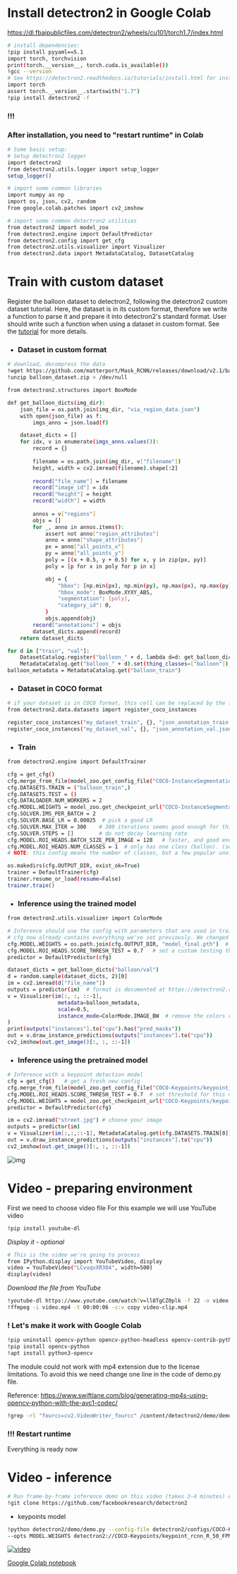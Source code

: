 # Install detectron2 in Google Colab

https://dl.fbaipublicfiles.com/detectron2/wheels/cu101/torch1.7/index.html

```bash
# install dependencies: 
!pip install pyyaml==5.1
import torch, torchvision
print(torch.__version__, torch.cuda.is_available())
!gcc --version
# See https://detectron2.readthedocs.io/tutorials/install.html for instructions
import torch
assert torch.__version__.startswith("1.7")
!pip install detectron2 -f
```
### !!!
### **After installation, you need to "restart runtime" in Colab**

```bash
# Some basic setup:
# Setup detectron2 logger
import detectron2
from detectron2.utils.logger import setup_logger
setup_logger()

# import some common libraries
import numpy as np
import os, json, cv2, random
from google.colab.patches import cv2_imshow

# import some common detectron2 utilities
from detectron2 import model_zoo
from detectron2.engine import DefaultPredictor
from detectron2.config import get_cfg
from detectron2.utils.visualizer import Visualizer
from detectron2.data import MetadataCatalog, DatasetCatalog
```
# Train with custom dataset

Register the balloon dataset to detectron2, following the detectron2 custom dataset tutorial. Here, the dataset is in its custom format, therefore we write a function to parse it and prepare it into detectron2's standard format. 
User should write such a function when using a dataset in custom format. See the [tutorial](https://detectron2.readthedocs.io/tutorials/datasets.html) for more details.

* ### Dataset in custom format

```bash
# download, decompress the data
!wget https://github.com/matterport/Mask_RCNN/releases/download/v2.1/balloon_dataset.zip
!unzip balloon_dataset.zip > /dev/null
```

```bash
from detectron2.structures import BoxMode

def get_balloon_dicts(img_dir):
    json_file = os.path.join(img_dir, "via_region_data.json")
    with open(json_file) as f:
        imgs_anns = json.load(f)

    dataset_dicts = []
    for idx, v in enumerate(imgs_anns.values()):
        record = {}
        
        filename = os.path.join(img_dir, v["filename"])
        height, width = cv2.imread(filename).shape[:2]
        
        record["file_name"] = filename
        record["image_id"] = idx
        record["height"] = height
        record["width"] = width
      
        annos = v["regions"]
        objs = []
        for _, anno in annos.items():
            assert not anno["region_attributes"]
            anno = anno["shape_attributes"]
            px = anno["all_points_x"]
            py = anno["all_points_y"]
            poly = [(x + 0.5, y + 0.5) for x, y in zip(px, py)]
            poly = [p for x in poly for p in x]

            obj = {
                "bbox": [np.min(px), np.min(py), np.max(px), np.max(py)],
                "bbox_mode": BoxMode.XYXY_ABS,
                "segmentation": [poly],
                "category_id": 0,
            }
            objs.append(obj)
        record["annotations"] = objs
        dataset_dicts.append(record)
    return dataset_dicts

for d in ["train", "val"]:
    DatasetCatalog.register("balloon_" + d, lambda d=d: get_balloon_dicts("balloon/" + d))
    MetadataCatalog.get("balloon_" + d).set(thing_classes=["balloon"])
balloon_metadata = MetadataCatalog.get("balloon_train")
```
* ### Dataset in COCO format

```bash
# if your dataset is in COCO format, this cell can be replaced by the following three lines:
from detectron2.data.datasets import register_coco_instances

register_coco_instances("my_dataset_train", {}, "json_annotation_train.json", "path/to/image/dir")
register_coco_instances("my_dataset_val", {}, "json_annotation_val.json", "path/to/image/dir")
```
* ### Train

```bash
from detectron2.engine import DefaultTrainer

cfg = get_cfg()
cfg.merge_from_file(model_zoo.get_config_file("COCO-InstanceSegmentation/mask_rcnn_R_50_FPN_3x.yaml"))
cfg.DATASETS.TRAIN = ("balloon_train",)
cfg.DATASETS.TEST = ()
cfg.DATALOADER.NUM_WORKERS = 2
cfg.MODEL.WEIGHTS = model_zoo.get_checkpoint_url("COCO-InstanceSegmentation/mask_rcnn_R_50_FPN_3x.yaml")  # Let training initialize from model zoo
cfg.SOLVER.IMS_PER_BATCH = 2
cfg.SOLVER.BASE_LR = 0.00025  # pick a good LR
cfg.SOLVER.MAX_ITER = 300    # 300 iterations seems good enough for this toy dataset; you will need to train longer for a practical dataset
cfg.SOLVER.STEPS = []        # do not decay learning rate
cfg.MODEL.ROI_HEADS.BATCH_SIZE_PER_IMAGE = 128   # faster, and good enough for this toy dataset (default: 512)
cfg.MODEL.ROI_HEADS.NUM_CLASSES = 1  # only has one class (ballon). (see https://detectron2.readthedocs.io/tutorials/datasets.html#update-the-config-for-new-datasets)
# NOTE: this config means the number of classes, but a few popular unofficial tutorials incorrect uses num_classes+1 here.

os.makedirs(cfg.OUTPUT_DIR, exist_ok=True)
trainer = DefaultTrainer(cfg) 
trainer.resume_or_load(resume=False)
trainer.train()
```

* ### Inference using the trained model

```bash
from detectron2.utils.visualizer import ColorMode

# Inference should use the config with parameters that are used in training
# cfg now already contains everything we've set previously. We changed it a little bit for inference:
cfg.MODEL.WEIGHTS = os.path.join(cfg.OUTPUT_DIR, "model_final.pth")  # path to the model we just trained
cfg.MODEL.ROI_HEADS.SCORE_THRESH_TEST = 0.7   # set a custom testing threshold
predictor = DefaultPredictor(cfg)

dataset_dicts = get_balloon_dicts("balloon/val")
d = random.sample(dataset_dicts, 2)[0]    
im = cv2.imread(d["file_name"])
outputs = predictor(im)  # format is documented at https://detectron2.readthedocs.io/tutorials/models.html#model-output-format
v = Visualizer(im[:, :, ::-1],
                metadata=balloon_metadata, 
                scale=0.5, 
                instance_mode=ColorMode.IMAGE_BW  # remove the colors of unsegmented pixels. This option is only available for segmentation models
)
print(outputs["instances"].to("cpu").has("pred_masks"))
out = v.draw_instance_predictions(outputs["instances"].to("cpu"))
cv2_imshow(out.get_image()[:, :, ::-1])
```

* ### Inference using the pretrained model
```bash
# Inference with a keypoint detection model
cfg = get_cfg()   # get a fresh new config
cfg.merge_from_file(model_zoo.get_config_file("COCO-Keypoints/keypoint_rcnn_R_50_FPN_3x.yaml"))
cfg.MODEL.ROI_HEADS.SCORE_THRESH_TEST = 0.7  # set threshold for this model
cfg.MODEL.WEIGHTS = model_zoo.get_checkpoint_url("COCO-Keypoints/keypoint_rcnn_R_50_FPN_3x.yaml")
predictor = DefaultPredictor(cfg)

im = cv2.imread("street.jpg") # choose your image
outputs = predictor(im)
v = Visualizer(im[:,:,::-1], MetadataCatalog.get(cfg.DATASETS.TRAIN[0]), scale=1.2)
out = v.draw_instance_predictions(outputs["instances"].to("cpu"))
cv2_imshow(out.get_image()[:, :, ::-1])
```
![img](images/ex1.png)

# Video - preparing environment

First we need to choose video file
For this example we will use YouTube video

```bash
!pip install youtube-dl
```
*Display it - optional*
```bash
# This is the video we're going to process
from IPython.display import YouTubeVideo, display
video = YouTubeVideo("LCvuqvXR3O4", width=500)
display(video)
```

*Download the file from YouTube*
```bash
!youtube-dl https://www.youtube.com/watch?v=ll8TgCZ0plk -f 22 -o video.mp4
!ffmpeg -i video.mp4 -t 00:00:06 -c:v copy video-clip.mp4
```

### ! Let's make it work with Google Colab
```bash
!pip uninstall opencv-python opencv-python-headless opencv-contrib-python
!pip install opencv-python
!apt install python3-opencv
```

The module could not work with mp4 extension due to the license limitations. To avoid this we need change one line in the code of demo.py file.

Reference: https://www.swiftlane.com/blog/generating-mp4s-using-opencv-python-with-the-avc1-codec/
```bash
!grep -rl "fourcc=cv2.VideoWriter_fourcc" /content/detectron2/demo/demo.py | xargs sed -i 's/x264/mp4v/g'
```
### !!! Restart runtime

Everything is ready now

# Video - inference
```bash
# Run frame-by-frame inference demo on this video (takes 3-4 minutes) with the "demo.py" tool we provided in the repo.
!git clone https://github.com/facebookresearch/detectron2
```

* keypoints model
 ```bash
 !python detectron2/demo/demo.py --config-file detectron2/configs/COCO-Keypoints/keypoint_rcnn_R_50_FPN_3x.yaml --video-input video-clip2.mp4 --confidence-threshold 0.6 --output video-output2.mp4 \
--opts MODEL.WEIGHTS detectron2://COCO-Keypoints/keypoint_rcnn_R_50_FPN_3x/137849621/model_final_a6e10b.pkl
 ```

[comment]: <> (![img]&#40;images/video.gif&#41;)

[![video](https://img.youtube.com/vi/OdlpDfjPHSg/0.jpg)](https://www.youtube.com/watch?v=OdlpDfjPHSg)


[Google Colab notebook](https://colab.research.google.com/drive/1t-OqAWeoxnm9t7ZjpViaUEr4yeHxQUNc?usp=sharing)